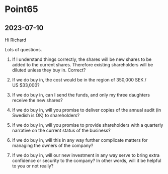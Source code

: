 # Point65

## 2023-07-10

Hi Richard

Lots of questions.

1. If I understand things correctly, the shares will be new shares to be added to the current shares. Therefore existing shareholders will be diluted unless they buy in. Correct?

2. If we do buy in, the cost would be in the region of 350,000 SEK / US $33,000?

3. If we do buy in, can I send the funds, and only my three daughters receive the new shares?

4. If we do buy in, will you promise to deliver copies of the annual audit (in Swedish is OK) to shareholders?

5. If we do buy in, will you promise to provide shareholders with a quarterly narrative on the current status of the business?

6. If we do buy in, will this in any way further complicate matters for managing the owners of the company?

7. If we do buy in, will our new investment in any way serve to bring extra confidence or security to the company? In other words, will it be helpful to you or not really?

